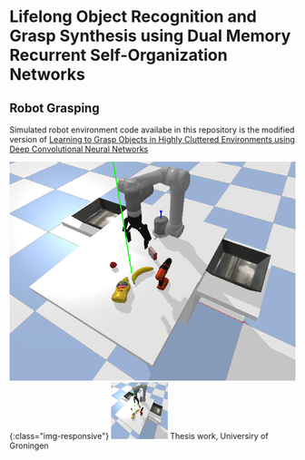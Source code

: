 # Lifelong Object Recognition and Grasp Synthesis using Dual Memory Recurrent Self-Organization Networks

## Robot Grasping 

Simulated robot environment code availabe in this repository is the modified version of [Learning to Grasp Objects in Highly Cluttered Environments using Deep Convolutional Neural Networks](https://github.com/JeroenOudeVrielink/ur5-robotic-grasping)

![Alt text](simulated_env.png "Simulated environment"){:class="img-responsive"}
<img src="simulated_env.png" width="100" height="100">
Thesis work, Universiry of Groningen
